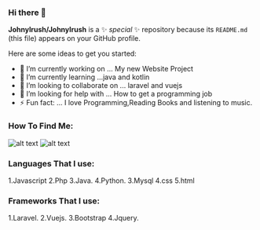 ### Hi there 👋


**JohnyIrush/JohnyIrush** is a ✨ _special_ ✨ repository because its `README.md` (this file) appears on your GitHub profile.

Here are some ideas to get you started:

- 🔭 I’m currently working on ... My new Website Project
- 🌱 I’m currently learning ...java and kotlin
- 👯 I’m looking to collaborate on ... laravel and vuejs
- 🤔 I’m looking for help with ... How to get a programming job
- ⚡ Fun fact: ... I love Programming,Reading Books and listening to music.

### How To Find Me:

![alt text][1.1]
![alt text][2.1]




[1.1]: https://johnyirush.github.io/images/linkedin.jpg
[2.1]: https://johnyirush.github.io/images/pintrest.png

[1]: https://www.linkedin.com/in/john-irungu-2706b119a/
[2]: https://www.pinterest.com/johnydanxin



### Languages That I use:
1.Javascript
2.Php
3.Java.
4.Python.
3.Mysql
4.css
5.html

### Frameworks That I use:
1.Laravel.
2.Vuejs.
3.Bootstrap
4.Jquery.
